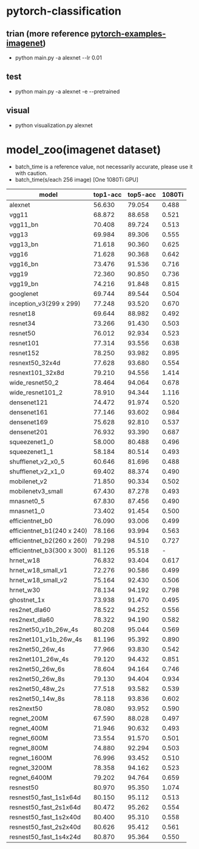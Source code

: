 # pytorch-classification


## trian (more reference [pytorch-examples-imagenet](https://github.com/pytorch/examples/tree/master/imagenet))
- python main.py -a alexnet --lr 0.01

## test
- python main.py -a alexnet -e --pretrained

## visual
- python visualization.py alexnet

# model_zoo(imagenet dataset)
- batch_time is a reference value, not necessarily accurate, please use it with caution.
- batch_time(s/each 256 image) [One 1080Ti GPU]

| model | top1-acc | top5-acc | 1080Ti |
| --- | --- | --- | --- |
| alexnet | 56.630 | 79.054 | 0.488 |
| vgg11 | 68.872 | 88.658 | 0.521 |
| vgg11_bn | 70.408 | 89.724 | 0.513 |
| vgg13 | 69.984 | 89.306| 0.555 |
| vgg13_bn | 71.618 | 90.360 | 0.625 |
| vgg16 | 71.628 | 90.368 | 0.642 |
| vgg16_bn | 73.476 | 91.536 | 0.716 |
| vgg19 | 72.360 | 90.850 | 0.736 |
| vgg19_bn | 74.216 | 91.848 | 0.815 |
| googlenet | 69.744 | 89.544 | 0.504 |
| inception_v3(299 x 299) | 77.248 | 93.520 | 0.670 |
| resnet18 | 69.644 | 88.982 | 0.492 |
| resnet34 | 73.266 | 91.430 | 0.503 |
| resnet50 | 76.012 | 92.934 | 0.523 |
| resnet101 | 77.314 | 93.556 | 0.638 |
| resnet152 | 78.250 | 93.982 | 0.895 |
| resnext50_32x4d | 77.628 | 93.680 | 0.554 |
| resnext101_32x8d | 79.210 | 94.556 | 1.414 |
| wide_resnet50_2 | 78.464 | 94.064 | 0.678 |
| wide_resnet101_2 | 78.910 | 94.344 | 1.116 |
| densenet121 | 74.472 | 91.974 | 0.520 |
| densenet161 | 77.146 | 93.602 | 0.984 |
| densenet169 | 75.628 | 92.810 | 0.537 |
| densenet201 | 76.932 | 93.390 | 0.687 |
| squeezenet1_0 | 58.000 | 80.488 | 0.496 |
| squeezenet1_1 | 58.184 | 80.514 | 0.493 |
| shufflenet_v2_x0_5 | 60.646 | 81.696 | 0.488 |
| shufflenet_v2_x1_0 | 69.402 | 88.374 | 0.490 |
| mobilenet_v2 | 71.850 | 90.334 | 0.502 |
| mobilenetv3_small | 67.430 | 87.278 | 0.493 |
| mnasnet0_5 | 67.830 | 87.456 | 0.490 |
| mnasnet1_0 | 73.402 | 91.454 | 0.500 |
| efficientnet_b0 | 76.090 | 93.006 | 0.499 |
| efficientnet_b1(240 x 240) | 78.166 | 93.994 | 0.563 |
| efficientnet_b2(260 x 260) | 79.298 | 94.510 | 0.727 |
| efficientnet_b3(300 x 300) | 81.126 | 95.518 | - |
| hrnet_w18 | 76.832 | 93.404 | 0.617 |
| hrnet_w18_small_v1 | 72.276 | 90.586 | 0.499 |
| hrnet_w18_small_v2 | 75.164 | 92.430 | 0.506 |
| hrnet_w30 | 78.134 | 94.192 | 0.798 |
| ghostnet_1x | 73.938 | 91.470 | 0.495 |
| res2net_dla60 | 78.522 | 94.252 | 0.556 |
| res2next_dla60 | 78.322 | 94.190 | 0.582 |
| res2net50_v1b_26w_4s | 80.208 | 95.044 | 0.569 |
| res2net101_v1b_26w_4s | 81.196 | 95.392 | 0.890 |
| res2net50_26w_4s | 77.966 | 93.830 | 0.542 |
| res2net101_26w_4s | 79.120 | 94.432 | 0.851 |
| res2net50_26w_6s | 78.604 | 94.164 | 0.746 |
| res2net50_26w_8s | 79.130 | 94.404 | 0.934 |
| res2net50_48w_2s | 77.518 | 93.582 | 0.539 |
| res2net50_14w_8s | 78.118 | 93.836 | 0.602 |
| res2next50 | 78.080 | 93.952 | 0.590 |
| regnet_200M | 67.590 | 88.028 | 0.497 |
| regnet_400M | 71.946 | 90.632 | 0.493 |
| regnet_600M | 73.554 | 91.570 | 0.501 |
| regnet_800M | 74.880 | 92.294 | 0.503 |
| regnet_1600M | 76.996 | 93.452 | 0.510 |
| regnet_3200M | 78.358 | 94.162 | 0.523 |
| regnet_6400M | 79.202 | 94.764 | 0.659 |
| resnest50 | 80.970 | 95.350 | 1.074 |
| resnest50_fast_1s1x64d | 80.150 | 95.112 | 0.513 |
| resnest50_fast_2s1x64d | 80.472 | 95.262 | 0.554 |
| resnest50_fast_1s2x40d | 80.400 | 95.310 | 0.558 |
| resnest50_fast_2s2x40d | 80.626 | 95.412 | 0.561 |
| resnest50_fast_1s4x24d | 80.870 | 95.364 | 0.550 |















